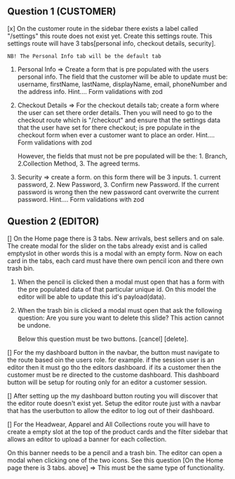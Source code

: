 ## Question 1 (CUSTOMER)

[x] On the customer route in the sidebar there exists a label called "/settings" this route does not exist yet. Create this settings route. This settings route will have 3 tabs[personal info, checkout details, security].

    NB! The Personal Info tab will be the default tab

1. Personal Info => Create a form that is pre populated with the users personal info. The field that the customer will be able to update must be: username, firstName, lastName, displayName, email, phoneNumber and the address info. Hint.... Form validations with zod

2. Checkout Details => For the checkout details tab; create a form where the user can set there order details.
   Then you will need to go to the checkout route which is "/checkout" and ensure that the settings data that the user have set for there checkout; is pre populate in the checkout form when ever a customer want to place an order. Hint.... Form validations with zod

   However, the fields that must not be pre populated will be the: 1. Branch, 2.Collection Method, 3. The agreed terms.

3. Security => create a form. on this form there will be 3 inputs. 1. current password, 2. New Password, 3. Confirm new Password. If the current password is wrong then the new password cant overwrite the current password. Hint.... Form validations with zod

## Question 2 (EDITOR)

[] On the Home page there is 3 tabs. New arrivals, best sellers and on sale. The create modal for the slider on the tabs already exist and is called emptyslot in other words this is a modal with an empty form. Now on each card in the tabs, each card must have there own pencil icon and there own trash bin.

1. When the pencil is clicked then a modal must open that has a form with the pre populated data of that particular unique id. On this model the editor will be able to update this id's payload(data).

2. When the trash bin is clicked a modal must open that ask the following question: Are you sure you want to delete this slide? This action cannot be undone.

   Below this question must be two buttons. [cancel] [delete].

[] For the my dashboard button in the navbar, the button must navigate to the route based oin the users role. for example. if the session user is an editor then it must go tho the editors dashboard. if its a customer then the customer must be re directed to the custome dashboard. This dashboard button will be setup for routing only for an editor a customer session.

[] After setting up the my dashboard button routing you will discover that the editor route doesn't exist yet. Setup the editor route just with a navbar that has the userbutton to allow the editor to log out of their dashboard.

[] For the Headwear, Apparel and All Collections route you will have to create a empty slot at the top of the product cards and the filter sidebar that allows an editor to upload a banner for each collection.

On this banner needs to be a pencil and a trash bin. The editor can open a modal when clicking one of the two icons. See this question [On the Home page there is 3 tabs. above] => This must be the same type of functionality.
